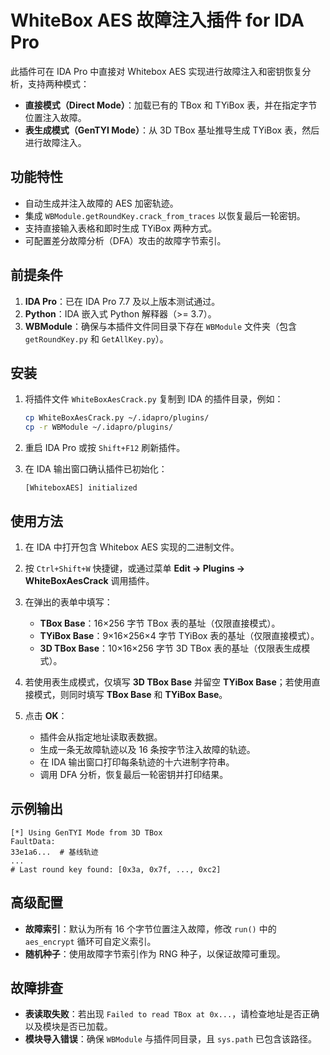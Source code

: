 # WhiteBox AES 故障注入插件 for IDA Pro

此插件可在 IDA Pro 中直接对 Whitebox AES 实现进行故障注入和密钥恢复分析，支持两种模式：

* **直接模式（Direct Mode）**：加载已有的 TBox 和 TYiBox 表，并在指定字节位置注入故障。
* **表生成模式（GenTYI Mode）**：从 3D TBox 基址推导生成 TYiBox 表，然后进行故障注入。

## 功能特性

* 自动生成并注入故障的 AES 加密轨迹。
* 集成 `WBModule.getRoundKey.crack_from_traces` 以恢复最后一轮密钥。
* 支持直接输入表格和即时生成 TYiBox 两种方式。
* 可配置差分故障分析（DFA）攻击的故障字节索引。

## 前提条件

1. **IDA Pro**：已在 IDA Pro 7.7 及以上版本测试通过。
2. **Python**：IDA 嵌入式 Python 解释器（>= 3.7）。
3. **WBModule**：确保与本插件文件同目录下存在 `WBModule` 文件夹（包含 `getRoundKey.py` 和 `GetAllKey.py`）。

## 安装

1. 将插件文件 `WhiteBoxAesCrack.py` 复制到 IDA 的插件目录，例如：

   ```bash
   cp WhiteBoxAesCrack.py ~/.idapro/plugins/
   cp -r WBModule ~/.idapro/plugins/
   ```

2. 重启 IDA Pro 或按 `Shift+F12` 刷新插件。

3. 在 IDA 输出窗口确认插件已初始化：

   ```text
   [WhiteboxAES] initialized
   ```

## 使用方法

1. 在 IDA 中打开包含 Whitebox AES 实现的二进制文件。

2. 按 `Ctrl+Shift+W` 快捷键，或通过菜单 **Edit → Plugins → WhiteBoxAesCrack** 调用插件。

3. 在弹出的表单中填写：

   * **TBox Base**：16×256 字节 TBox 表的基址（仅限直接模式）。
   * **TYiBox Base**：9×16×256×4 字节 TYiBox 表的基址（仅限直接模式）。
   * **3D TBox Base**：10×16×256 字节 3D TBox 表的基址（仅限表生成模式）。

4. 若使用表生成模式，仅填写 **3D TBox Base** 并留空 **TYiBox Base**；若使用直接模式，则同时填写 **TBox Base** 和 **TYiBox Base**。

5. 点击 **OK**：

   * 插件会从指定地址读取表数据。
   * 生成一条无故障轨迹以及 16 条按字节注入故障的轨迹。
   * 在 IDA 输出窗口打印每条轨迹的十六进制字符串。
   * 调用 DFA 分析，恢复最后一轮密钥并打印结果。

## 示例输出

```text
[*] Using GenTYI Mode from 3D TBox
FaultData:
33e1a6...  # 基线轨迹
...
# Last round key found: [0x3a, 0x7f, ..., 0xc2]
```

## 高级配置

* **故障索引**：默认为所有 16 个字节位置注入故障，修改 `run()` 中的 `aes_encrypt` 循环可自定义索引。
* **随机种子**：使用故障字节索引作为 RNG 种子，以保证故障可重现。

## 故障排查

* **表读取失败**：若出现 `Failed to read TBox at 0x...`，请检查地址是否正确以及模块是否已加载。
* **模块导入错误**：确保 `WBModule` 与插件同目录，且 `sys.path` 已包含该路径。


